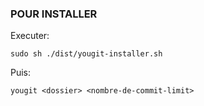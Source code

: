 ### POUR INSTALLER 
Executer:
```
sudo sh ./dist/yougit-installer.sh
```

Puis:

```
yougit <dossier> <nombre-de-commit-limit>
```
